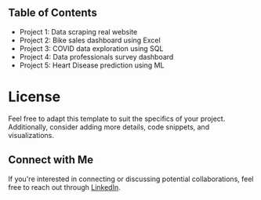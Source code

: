 ## Table of Contents
- Project 1: Data scraping real website
- Project 2: Bike sales dashboard using Excel
- Project 3: COVID data exploration using SQL
- Project 4: Data professionals survey dashboard
- Project 5: Heart Disease prediction using ML

# License
Feel free to adapt this template to suit the specifics of your project. Additionally, consider adding more details, code snippets, and visualizations.

## Connect with Me
If you're interested in connecting or discussing potential collaborations, feel free to reach out through [LinkedIn](www.linkedin.com/in/sreedeepek).

